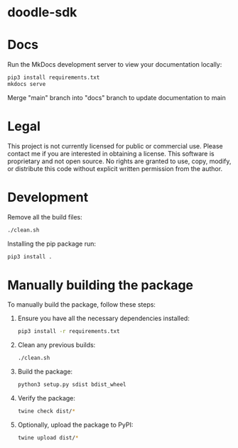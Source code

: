 # doodle-sdk

# Docs

Run the MkDocs development server to view your documentation locally:

``` bash
pip3 install requirements.txt
mkdocs serve
```

Merge "main" branch into "docs" branch to update documentation to main

# Legal
This project is not currently licensed for public or commercial use. Please contact me if you are interested in obtaining a license.
This software is proprietary and not open source. No rights are granted to use, copy, modify, or distribute this code without explicit written permission from the author.

# Development

Remove all the build files:
```bash
./clean.sh
```

Installing the pip package run:
```bash
pip3 install .
```

# Manually building the package
To manually build the package, follow these steps:

1. Ensure you have all the necessary dependencies installed:
    ```bash
    pip3 install -r requirements.txt
    ```

2. Clean any previous builds:
    ```bash
    ./clean.sh
    ```

3. Build the package:
    ```bash
    python3 setup.py sdist bdist_wheel
    ```

4. Verify the package:
    ```bash
    twine check dist/*
    ```

5. Optionally, upload the package to PyPI:
    ```bash
    twine upload dist/*
    ```